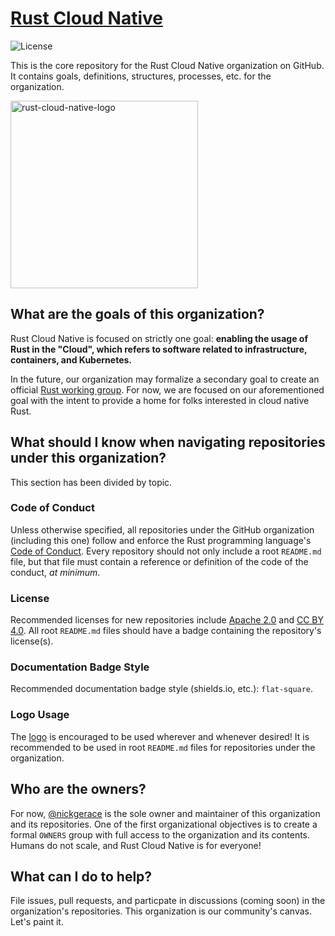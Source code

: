 # [Rust Cloud Native](https://github.com/rust-cloud-native)

![License](https://img.shields.io/github/license/rust-cloud-native/core?style=flat-square)

This is the core repository for the Rust Cloud Native organization on GitHub.
It contains goals, definitions, structures, processes, etc. for the organization.

<img src="https://raw.githubusercontent.com/rust-cloud-native/logo/main/img/rust-cloud-native-logo.png" alt="rust-cloud-native-logo" width="300">

## What are the goals of this organization?

Rust Cloud Native is focused on strictly one goal: **enabling the usage of Rust in the "Cloud", which refers to software related to infrastructure, containers, and Kubernetes.**

In the future, our organization may formalize a secondary goal to create an official [Rust working group](https://www.rust-lang.org/governance).
For now, we are focused on our aforementioned goal with the intent to provide a home for folks interested in cloud native Rust.

## What should I know when navigating repositories under this organization?

This section has been divided by topic.

### Code of Conduct

Unless otherwise specified, all repositories under the GitHub organization (including this one) follow and enforce the Rust programming language's [Code of Conduct](https://www.rust-lang.org/policies/code-of-conduct).
Every repository should not only include a root `README.md` file, but that file must contain a reference or definition of the code of the conduct, *at minimum*.

### License

Recommended licenses for new repositories include [Apache 2.0](https://www.apache.org/licenses/LICENSE-2.0) and [CC BY 4.0](https://creativecommons.org/licenses/by/4.0/).
All root `README.md` files should have a badge containing the repository's license(s).

### Documentation Badge Style

Recommended documentation badge style (shields.io, etc.): `flat-square`.

### Logo Usage

The [logo](https://github.com/rust-cloud-native/logo) is encouraged to be used wherever and whenever desired!
It is recommended to be used in root `README.md` files for repositories under the organization.

## Who are the owners?

For now, [@nickgerace](https://github.com/nickgerace) is the sole owner and maintainer of this organization and its repositories.
One of the first organizational objectives is to create a formal `OWNERS` group with full access to the organization and its contents.
Humans do not scale, and Rust Cloud Native is for everyone!

## What can I do to help?

File issues, pull requests, and particpate in discussions (coming soon) in the organization's repositories.
This organization is our community's canvas.
Let's paint it.